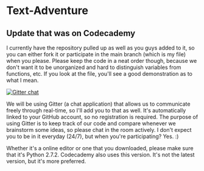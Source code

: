 Text-Adventure
==============

Update that was on Codecademy
--
I currently have the repository pulled up as well as you guys added to it, so you can either fork it or participate in the main branch (which is my file) when you please. Please keep the code in a neat order though, because we don't want it to be unorganized and hard to distinguish variables from functions, etc. If you look at the file, you'll see a good demonstration as to what I mean.

[![Gitter chat](https://badges.gitter.im/Alabaster456/Text-Adventure.png)](https://gitter.im/Alabaster456/Text-Adventure)

We will be using Gitter (a chat application) that allows us to communicate freely through real-time, so I'll add you to that as well. It's automatically linked to your GitHub account, so no registration is required. The purpose of using Gitter is to keep track of our code and compare whenever we brainstorm some ideas, so please chat in the room actively. I don't expect you to be in it everyday (24/7), but when you're participating? Yes. :)

Whether it's a online editor or one that you downloaded, please make sure that it's Python 2.7.2. Codecademy also uses this version. It's not the latest version, but it's more preferred.
